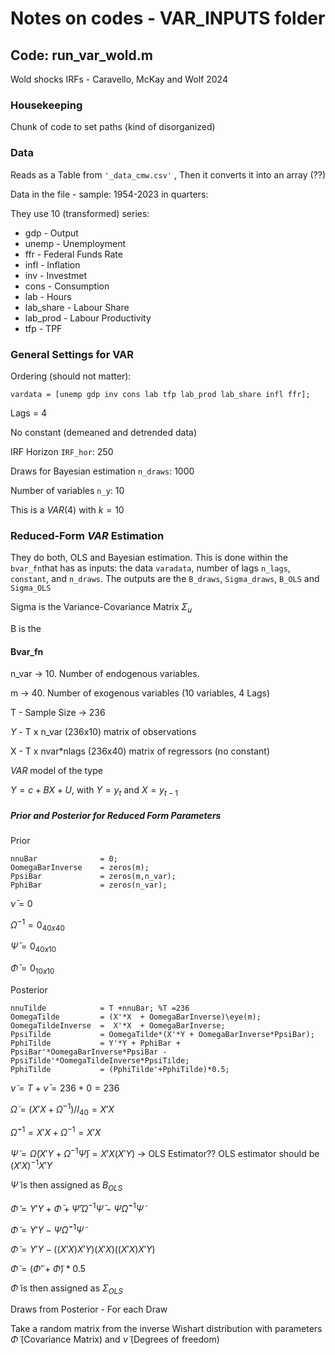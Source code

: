 # Notes on codes - VAR_INPUTS folder

## Code: run_var_wold.m

Wold shocks IRFs - Caravello, McKay and Wolf 2024

### Housekeeping

Chunk of code to set paths (kind of disorganized)

### Data

Reads as a Table from `'_data_cmw.csv'` , Then it converts it into an array (??)

Data in the file - sample: 1954-2023 in quarters:

They use 10 (transformed) series:

- gdp - Output
- unemp - Unemployment
- ffr - Federal Funds Rate
- infl - Inflation
- inv - Investmet
- cons - Consumption
- lab - Hours
- lab_share - Labour Share
- lab_prod - Labour Productivity
- tfp - TPF

### General Settings for VAR

Ordering (should not matter):

`vardata = [unemp gdp inv cons lab tfp lab_prod lab_share infl ffr];`

Lags = 4

No constant (demeaned and detrended data)

IRF Horizon `IRF_hor`: 250

Draws for Bayesian estimation `n_draws`: 1000

Number of variables `n_y`: 10

This is a $VAR(4)$ with $k=10$

### Reduced-Form $VAR$ Estimation

They do both, OLS and Bayesian estimation. This is done within the `bvar_fn`that has as inputs: the data `varadata`, number of lags `n_lags`, `constant`, and `n_draws`. The outputs are the `B_draws`, `Sigma_draws`, `B_OLS` and `Sigma_OLS`

Sigma is the Variance-Covariance Matrix $\Sigma_u$

B is the 

#### Bvar_fn

n_var -> 10. Number of endogenous variables.

m -> 40. Number of exogenous variables (10 variables, 4 Lags)

T - Sample Size -> 236

$Y$ - T x n_var  (236x10) matrix of observations

X - T x nvar*nlags (236x40) matrix of regressors (no constant)

$VAR$ model of the type

$Y = c + BX + U$, with $Y = y_t$ and $X =y_{t-1}$

##### Prior and Posterior for Reduced Form Parameters

Prior

```
nnuBar              = 0;
OomegaBarInverse    = zeros(m);
PpsiBar             = zeros(m,n_var);
PphiBar             = zeros(n_var);
```

$\bar{\nu}=0$

$\bar{\Omega}^{-1}=0_{40x40}$

$\bar{\Psi}=0_{40x10}$

$\bar{\Phi} = 0_{10x10}$

Posterior

```
nnuTilde            = T +nnuBar; %T =236
OomegaTilde         = (X'*X  + OomegaBarInverse)\eye(m);
OomegaTildeInverse  =  X'*X  + OomegaBarInverse;
PpsiTilde           = OomegaTilde*(X'*Y + OomegaBarInverse*PpsiBar);
PphiTilde           = Y'*Y + PphiBar + PpsiBar'*OomegaBarInverse*PpsiBar - PpsiTilde'*OomegaTildeInverse*PpsiTilde;
PphiTilde           = (PphiTilde'+PphiTilde)*0.5;
```

$\tilde{\nu} = T + \bar{\nu} = 236 + 0 = 236$

$\tilde{\Omega} = (X'X + \bar{\Omega}^{-1})/I_{40} = X'X$

$\tilde{\Omega}^{-1} = X'X + \bar{\Omega}^{-1} = X'X$

$\tilde{\Psi} = \tilde{\Omega}(X'Y + \bar{\Omega}^{-1}\bar{\Psi}) = X'X(X'Y)$ -> OLS Estimator?? OLS estimator should be $(X'X)^{-1}X'Y$

$\tilde{\Psi}$ is then assigned as $B_{OLS}$

$\tilde{\Phi} = Y'Y + \bar{\Phi} + \bar{\Psi}'\bar{\Omega}^{-1}\bar{\Psi} - \tilde{\Psi}\tilde{\Omega}^{-1}\tilde{\Psi}$

$\tilde{\Phi} = Y'Y - \tilde{\Psi}\tilde{\Omega}^{-1}\tilde{\Psi}$

$\tilde{\Phi} = Y'Y - ((X'X)X'Y)(X'X)((X'X)X'Y)$

$\tilde{\Phi} = (\tilde{\Phi}'+\tilde{\Phi})*0.5$

$\tilde{\Phi}$ is then assigned as $\Sigma_{OLS}$

Draws from Posterior - For each Draw

Take a random matrix from the inverse Wishart distribution with parameters $\tilde{\Phi}$ (Covariance Matrix) and $\tilde{\nu}$ (Degrees of freedom)
